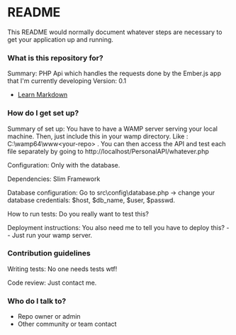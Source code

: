 # README #

This README would normally document whatever steps are necessary to get your application up and running.

### What is this repository for? ###

Summary: PHP Api which handles the requests done by the Ember.js app that I'm currently developing
Version: 0.1
* [Learn Markdown](https://bitbucket.org/tutorials/markdowndemo)

### How do I get set up? ###

Summary of set up: 
You have to have a WAMP server serving your local machine. Then, just include this in your wamp directory.
Like : C:\\wamp64\www\<your-repo> . You can then access the API and test each file separately by going to http://localhost/PersonalAPI/whatever.php

Configuration:
Only with the database.

Dependencies:
Slim Framework
 
Database configuration:
Go to src\config\database.php -> change your database credentials: $host, $db_name, $user, $passwd.

How to run tests: 
Do you really want to test this?

Deployment instructions:
You also need me to tell you have to deploy this? -- Just run your wamp server.

### Contribution guidelines ###

Writing tests:
No one needs tests wtf!

Code review:
Just contact me.

### Who do I talk to? ###

* Repo owner or admin
* Other community or team contact
